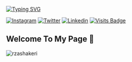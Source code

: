 [![Typing SVG](https://readme-typing-svg.herokuapp.com?font=Fredoka+One&color=%23000000&size=36&vCenter=true&multiline=true&height=60&lines=Hi+I%2Cm+Reza+Shakeri)](https://git.io/typing-svg) 
<div align="left">

[![Instagram](https://img.shields.io/badge/rzashakeri-%23E4405F.svg?style=for-the-badge&logo=Instagram&logoColor=white)](https://www.instagram.com/rzashakeri/)
[![Twitter](https://img.shields.io/badge/rzashakeri-%231DA1F2.svg?style=for-the-badge&logo=Twitter&logoColor=white)](https://www.twitter.com/rzashakeri/)
[![Linkedin](https://img.shields.io/badge/rzashakeri-%231DA1F2.svg?style=for-the-badge&logo=Linkedin&logoColor=white)](https://www.twitter.com/rzashakeri/)
[![Visits Badge](https://badges.pufler.dev/visits/rzashakeri/rzashakeri?style=for-the-badge&logo=appveyor)](https://www.instagram.com/rzashakeri/)
 
</div>  
 
<p>

## Welcome To My Page 👋 <br/>

</p>


<p><img align="left" src="https://github-readme-stats.vercel.app/api/top-langs?username=rzashakeri&show_icons=true&locale=en&layout=compact" alt="rzashakeri" /></p>
